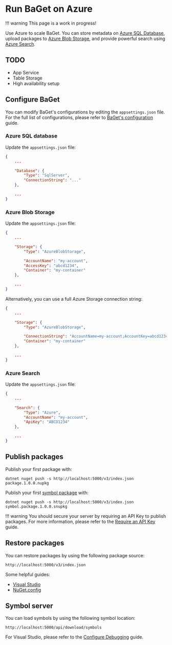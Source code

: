 # Run BaGet on Azure

!!! warning
    This page is a work in progress!

Use Azure to scale BaGet. You can store metadata on [Azure SQL Database](https://azure.microsoft.com/en-us/services/sql-database/), upload packages to [Azure Blob Storage](https://azure.microsoft.com/en-us/services/storage/blobs/), and provide powerful search using [Azure Search](https://azure.microsoft.com/en-us/services/search/).

## TODO

* App Service
* Table Storage
* High availability setup

## Configure BaGet

You can modify BaGet's configurations by editing the `appsettings.json` file. For the full list of configurations, please refer to [BaGet's configuration](../configuration.md) guide.

### Azure SQL database

Update the `appsettings.json` file:

```json
{
    ...

    "Database": {
        "Type": "SqlServer",
        "ConnectionString": "..."
    },

    ...
}
```

### Azure Blob Storage

Update the `appsettings.json` file:

```json
{
    ...

    "Storage": {
        "Type": "AzureBlobStorage",

        "AccountName": "my-account",
        "AccessKey": "abcd1234",
        "Container": "my-container"
    },

    ...
}
```

Alternatively, you can use a full Azure Storage connection string:

```json
{
    ...

    "Storage": {
        "Type": "AzureBlobStorage",

        "ConnectionString": "AccountName=my-account;AccountKey=abcd1234;...",
        "Container": "my-container"
    },

    ...
}
```

### Azure Search

Update the `appsettings.json` file:

```json
{
    ...

    "Search": {
        "Type": "Azure",
        "AccountName": "my-account",
        "ApiKey": "ABCD1234"
    },

    ...
}
```

## Publish packages

Publish your first package with:

```
dotnet nuget push -s http://localhost:5000/v3/index.json package.1.0.0.nupkg
```

Publish your first [symbol package](https://docs.microsoft.com/en-us/nuget/create-packages/symbol-packages-snupkg) with:

```
dotnet nuget push -s http://localhost:5000/v3/index.json symbol.package.1.0.0.snupkg
```

!!! warning
    You should secure your server by requiring an API Key to publish packages. For more information, please refer to the [Require an API Key](../configuration.md#require-an-api-key) guide.

## Restore packages

You can restore packages by using the following package source:

`http://localhost:5000/v3/index.json`

Some helpful guides:

* [Visual Studio](https://docs.microsoft.com/en-us/nuget/consume-packages/install-use-packages-visual-studio#package-sources)
* [NuGet.config](https://docs.microsoft.com/en-us/nuget/reference/nuget-config-file#package-source-sections)

## Symbol server

You can load symbols by using the following symbol location:

`http://localhost:5000/api/download/symbols`

For Visual Studio, please refer to the [Configure Debugging](https://docs.microsoft.com/en-us/visualstudio/debugger/specify-symbol-dot-pdb-and-source-files-in-the-visual-studio-debugger?view=vs-2017#configure-symbol-locations-and-loading-options) guide.

